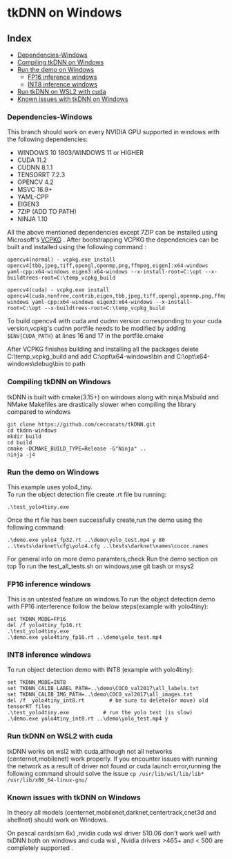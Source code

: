 # tkDNN on Windows 

## Index

 - [Dependencies-Windows](#dependencies-windows)
 - [Compiling tkDNN on Windows](#compiling-tkdnn-on-windows)
 - [Run the demo on Windows](#run-the-demo-on-windows)
    - [FP16 inference windows](#fp16-inference-windows)
    - [INT8 inference windows](#int8-inference-windows)
 - [Run tkDNN on WSL2 with cuda](#tkdnn-on-cuda-wsl)
 - [Known issues with tkDNN on Windows](#known-issues-with-tkdnn-on-windows)

### Dependencies-Windows 
This branch should work on every NVIDIA GPU supported in windows with the following dependencies:

* WINDOWS 10 1803/WINDOWS 11 or HIGHER 
* CUDA 11.2 
* CUDNN 8.1.1
* TENSORRT 7.2.3 
* OPENCV 4.2  
* MSVC 16.9+
* YAML-CPP 
* EIGEN3
* 7ZIP (ADD TO PATH)
* NINJA 1.10


All the above mentioned dependencies except 7ZIP can be installed using Microsoft's [VCPKG](https://github.com/microsoft/vcpkg.git) .
After bootstrapping VCPKG the dependencies can be built and installed using the following command :

```
opencv4(normal) - vcpkg.exe install opencv4[tbb,jpeg,tiff,opengl,openmp,png,ffmpeg,eigen]:x64-windows yaml-cpp:x64-windows eigen3:x64-windows --x-install-root=C:\opt --x-buildtrees-root=C:\temp_vcpkg_build

opencv4(cuda) - vcpkg.exe install opencv4[cuda,nonfree,contrib,eigen,tbb,jpeg,tiff,opengl,openmp,png,ffmpeg]:x64-windows yaml-cpp:x64-windows eigen3:x64-windows --x-install-root=C:\opt --x-buildtrees-root=C:\temp_vcpkg_build
```
To build opencv4 with cuda and cudnn version corresponding to your cuda version,vcpkg's cudnn portfile needs to be modified by adding ```$ENV{CUDA_PATH}```  at lines 16 and 17 in the portfile.cmake 

After VCPKG finishes building and installing all the packages delete C:\temp_vcpkg_build and add C:\opt\x64-windows\bin and C:\opt\x64-windows\debug\bin to path 

### Compiling tkDNN on Windows 

tkDNN is built with cmake(3.15+) on windows along with ninja.Msbuild and NMake Makefiles are drastically slower when compiling the library compared to windows
```
git clone https://github.com/ceccocats/tkDNN.git
cd tkdnn-windows
mkdir build
cd build
cmake -DCMAKE_BUILD_TYPE=Release -G"Ninja" ..
ninja -j4
```

### Run the demo on Windows 

This example uses yolo4_tiny.\
To run the object detection file create .rt file bu running:
```
.\test_yolo4tiny.exe
```

Once the rt file has been successfully create,run the demo using the following command:
```
.\demo.exe yolo4_fp32.rt ..\demo\yolo_test.mp4 y 80 ..\tests\darknet\cfg\yolo4.cfg ..\tests\darknet\names\cococ.names 
```
 For general info on more demo paramters,check Run the demo section on top 
 To run the test_all_tests.sh on windows,use git bash or msys2 

### FP16 inference windows 

This is an untested feature on windows.To run the object detection demo with FP16 interference follow the below steps(example with yolo4tiny):
```
set TKDNN_MODE=FP16
del /f yolo4tiny_fp16.rt
.\test_yolo4tiny.exe
.\demo.exe yolo4tiny_fp16.rt ..\demo\yolo_test.mp4
```

### INT8 inference windows 
To run object detection demo with INT8 (example with yolo4tiny):
```
set TKDNN_MODE=INT8
set TKDNN_CALIB_LABEL_PATH=..\demo\COCO_val2017\all_labels.txt
set TKDNN_CALIB_IMG_PATH=..\demo\COCO_val2017\all_images.txt
del /f  yolo4tiny_int8.rt        # be sure to delete(or move) old tensorRT files
.\test_yolo4tiny.exe           # run the yolo test (is slow)
.\demo.exe yolo4tiny_int8.rt ..\demo\yolo_test.mp4 y

```

### Run tkDNN on WSL2 with cuda
tkDNN works on wsl2 with cuda,although not all networks (centernet,mobilenet) work properly.
If you encounter issues with running the network as a result of driver not found or cuda launch error,running the following command should solve the issue
```cp /usr/lib/wsl/lib/lib* /usr/lib/x86_64-linux-gnu/ ```



### Known issues with tkDNN on Windows

In theory all models (centernet,mobilenet,darknet,centertrack,cnet3d and shelfnet) should work on Windows.

On pascal cards(sm 6x) ,nvidia cuda wsl driver 510.06 don't work well with tkDNN both on windows and cuda wsl , Nvidia drivers >465+ and < 500 are completely supported .


